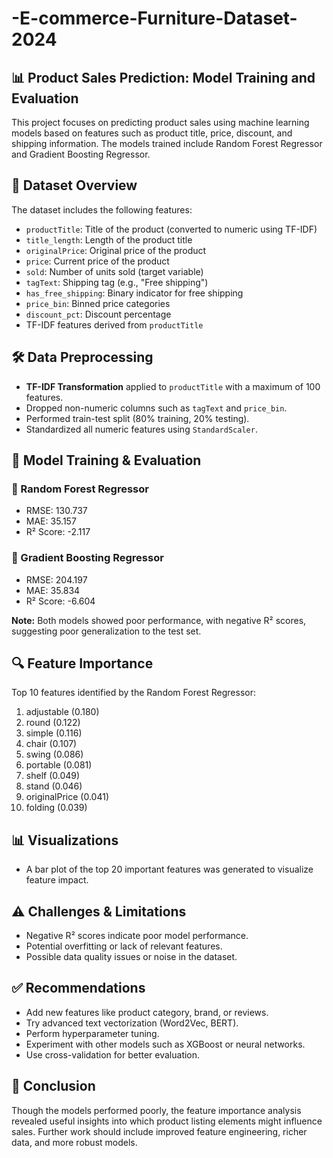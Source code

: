 # -E-commerce-Furniture-Dataset-2024

## 📊 Product Sales Prediction: Model Training and Evaluation

This project focuses on predicting product sales using machine learning models based on features such as product title, price, discount, and shipping information. The models trained include Random Forest Regressor and Gradient Boosting Regressor.

## 📁 Dataset Overview

The dataset includes the following features:

- `productTitle`: Title of the product (converted to numeric using TF-IDF)
- `title_length`: Length of the product title
- `originalPrice`: Original price of the product
- `price`: Current price of the product
- `sold`: Number of units sold (target variable)
- `tagText`: Shipping tag (e.g., "Free shipping")
- `has_free_shipping`: Binary indicator for free shipping
- `price_bin`: Binned price categories
- `discount_pct`: Discount percentage
- TF-IDF features derived from `productTitle`

## 🛠️ Data Preprocessing

- **TF-IDF Transformation** applied to `productTitle` with a maximum of 100 features.
- Dropped non-numeric columns such as `tagText` and `price_bin`.
- Performed train-test split (80% training, 20% testing).
- Standardized all numeric features using `StandardScaler`.

## 🤖 Model Training & Evaluation

### 🔹 Random Forest Regressor
- RMSE: 130.737  
- MAE: 35.157  
- R² Score: -2.117

### 🔹 Gradient Boosting Regressor
- RMSE: 204.197  
- MAE: 35.834  
- R² Score: -6.604

**Note:** Both models showed poor performance, with negative R² scores, suggesting poor generalization to the test set.

## 🔍 Feature Importance

Top 10 features identified by the Random Forest Regressor:

1. adjustable (0.180)  
2. round (0.122)  
3. simple (0.116)  
4. chair (0.107)  
5. swing (0.086)  
6. portable (0.081)  
7. shelf (0.049)  
8. stand (0.046)  
9. originalPrice (0.041)  
10. folding (0.039)

## 📊 Visualizations

- A bar plot of the top 20 important features was generated to visualize feature impact.

## ⚠️ Challenges & Limitations

- Negative R² scores indicate poor model performance.
- Potential overfitting or lack of relevant features.
- Possible data quality issues or noise in the dataset.

## ✅ Recommendations

- Add new features like product category, brand, or reviews.
- Try advanced text vectorization (Word2Vec, BERT).
- Perform hyperparameter tuning.
- Experiment with other models such as XGBoost or neural networks.
- Use cross-validation for better evaluation.

## 📌 Conclusion

Though the models performed poorly, the feature importance analysis revealed useful insights into which product listing elements might influence sales. Further work should include improved feature engineering, richer data, and more robust models.

